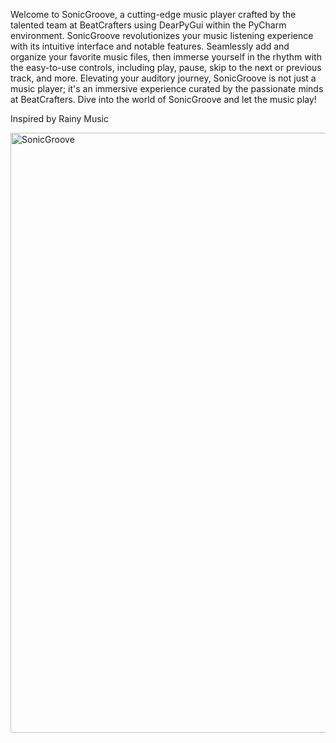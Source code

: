 Welcome to SonicGroove, a cutting-edge music player crafted by the talented team at BeatCrafters using DearPyGui within the PyCharm environment. SonicGroove revolutionizes your music listening experience with its intuitive interface and notable features. Seamlessly add and organize your favorite music files, then immerse yourself in the rhythm with the easy-to-use controls, including play, pause, skip to the next or previous track, and more. Elevating your auditory journey, SonicGroove is not just a music player; it's an immersive experience curated by the passionate minds at BeatCrafters. Dive into the world of SonicGroove and let the music play!

Inspired by Rainy Music

<img width="960" alt="SonicGroove" src="https://github.com/ky-deleon/SonicGroove/assets/151536067/a4e84440-1fb5-41c8-924d-fdf976fa1800">
